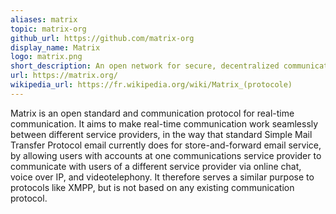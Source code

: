 ```yaml
---
aliases: matrix
topic: matrix-org
github_url: https://github.com/matrix-org
display_name: Matrix
logo: matrix.png
short_description: An open network for secure, decentralized communication.
url: https://matrix.org/
wikipedia_url: https://fr.wikipedia.org/wiki/Matrix_(protocole)
---
```

Matrix is an open standard and communication protocol for real-time communication. It aims to make real-time communication work seamlessly between different service providers, in the way that standard Simple Mail Transfer Protocol email currently does for store-and-forward email service, by allowing users with accounts at one communications service provider to communicate with users of a different service provider via online chat, voice over IP, and videotelephony. It therefore serves a similar purpose to protocols like XMPP, but is not based on any existing communication protocol.